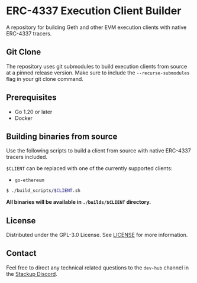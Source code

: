 # ERC-4337 Execution Client Builder

A repository for building Geth and other EVM execution clients with native ERC-4337 tracers.

## Git Clone

The repository uses git submodules to build execution clients from source at a pinned release version. Make sure to include the `--recurse-submodules` flag in your git clone command.

## Prerequisites

- Go 1.20 or later
- Docker

## Building binaries from source

Use the following scripts to build a client from source with native ERC-4337 tracers included.

`$CLIENT` can be replaced with one of the currently supported clients:

- `go-ethereum`

```bash
$ ./build_scripts/$CLIENT.sh
```

**All binaries will be available in `./builds/$CLIENT` directory.**

## License

Distributed under the GPL-3.0 License. See [LICENSE](./LICENSE) for more information.

## Contact

Feel free to direct any technical related questions to the `dev-hub` channel in the [Stackup Discord](https://discord.gg/VTjJGvMNyW).
